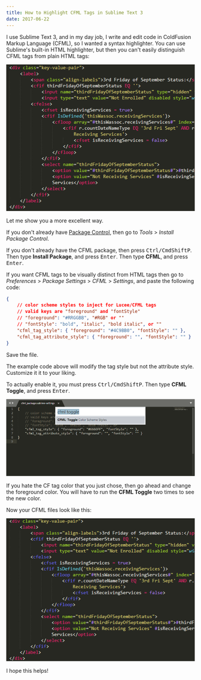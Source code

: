 ```yaml
---
title: How to Highlight CFML Tags in Sublime Text 3
date: 2017-06-22
---
```


I use Sublime Text 3, and in my day job, I write and edit code in ColdFusion Markup Language (CFML), so I wanted a syntax highlighter. You can use Sublime's built-in HTML highlighter, but then you can't easily distinguish CFML tags from plain HTML tags:

![Initial](./highlight-cfml-in-sublime/1_initial.png)

Let me show you a more excellent way.

If you don't already have [Package Control](https://packagecontrol.io), then go to *Tools* > *Install Package Control*.

If you don't already have the CFML package, then press <kbd>Ctrl/Cmd</kbd><kbd>Shift</kbd><kbd>P</kbd>. Then type **Install Package**, and press <kbd>Enter</kbd>. Then type **CFML**, and press <kbd>Enter</kbd>.

If you want CFML tags to be visually distinct from HTML tags then go to *Preferences* > *Package Settings* > *CFML* > *Settings*, and paste the following code:

```json
{
	// color scheme styles to inject for Lucee/CFML tags
	// valid keys are "foreground" and "fontStyle"
	// "foreground": "#RRGGBB", "#RGB" or ""
	// "fontStyle": "bold", "italic", "bold italic", or ""
	"cfml_tag_style": { "foreground": "#4C9BB0", "fontStyle": "" },
	"cfml_tag_attribute_style": { "foreground": "", "fontStyle": "" }
}
```

Save the file.

The example code above will modify the tag style but not the attribute style. Customize it it to your liking.

To actually enable it, you must press <kbd>Ctrl/Cmd</kbd><kbd>Shift</kbd><kbd>P</kbd>. Then type **CFML Toggle**, and press <kbd>Enter</kbd>.

![CFML Package Color Toggle](./highlight-cfml-in-sublime/3_cfml_package_toggle.png)

If you hate the CF tag color that you just chose, then go ahead and change the foreground color. You will have to run the **CFML Toggle** two times to see the new color.

Now your CFML files look like this:

![Success](./highlight-cfml-in-sublime/4_success.png)

I hope this helps!
